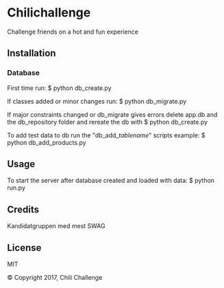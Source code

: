 # Chilichallenge

Challenge friends on a hot and fun experience

## Installation

### Database

First time run:
$ python db_create.py

If classes added or minor changes run:
$ python db_migrate.py

If major constraints changed or db_migrate gives errors
delete app.db and the db_repository folder and rereate the db with
$ python db_create.py


To add test data to db run the "db_add_*tablename*" scripts
example: $ python db_add_products.py


## Usage

To start the server after database created and loaded with data:
$ python run.py



## Credits

Kandidatgruppen med mest SWAG

## License
MIT

© Copyright 2017, Chili Challenge
